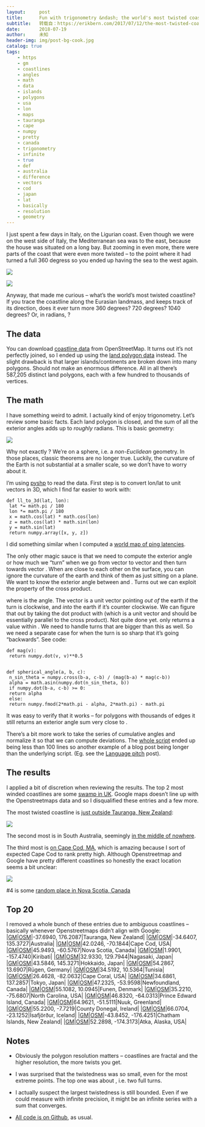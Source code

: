```yaml
---
layout:     post
title:      Fun with trigonometry &ndash; the world's most twisted coastline
subtitle:   转载自：https://erikbern.com/2017/07/12/the-most-twisted-coastline.html
date:       2018-07-19
author:     未知
header-img: img/post-bg-cook.jpg
catalog: true
tags:
    - https
    - gm
    - coastlines
    - angles
    - math
    - data
    - islands
    - polygons
    - usa
    - lon
    - maps
    - tauranga
    - cape
    - numpy
    - pretty
    - canada
    - trigonometry
    - infinite
    - true
    - def
    - australia
    - difference
    - vectors
    - cod
    - japan
    - lat
    - basically
    - resolution
    - geometry
---
```


I just spent a few days in Italy, on the Ligurian coast. Even though we were on the west side of Italy, the Mediterranean sea was to the east, because the house was situated on a long bay. But zooming in even more, there were parts of the coast that were even more twisted – to the point where it had turned a full 360 degress so you ended up having the sea to the west again.

![](https://erikbern.com/assets/italy-1-thumbnail.png)

![](https://erikbern.com/assets/italy-2-thumbnail.png)


Anyway, that made me curious – what’s the world’s most twisted coastline? If you trace the coastline along the Eurasian landmass, and keeps track of its direction, does it ever turn more 360 degrees? 720 degrees? 1040 degrees? Or, in radians, ?

## The data

You can download [coastline data](http://openstreetmapdata.com/data/coastlines) from OpenStreetMap. It turns out it’s not perfectly joined, so I ended up using the [land polygon data](http://openstreetmapdata.com/data/land-polygons) instead. The slight drawback is that larger islands/continents are broken down into many polygons. Should not make an enormous difference. All in all there’s 587,205 distinct land polygons, each with a few hundred to thousands of vertices.

## The math

I have something weird to admit. I actually kind of enjoy trigonometry. Let’s review some basic facts. Each land polygon is closed, and the sum of all the exterior angles adds up to *roughly* radians. This is basic geometry:

![](https://erikbern.com/assets/polygon.gif)


Why not exactly ? We’re on a sphere, i.e. a *non-Euclidean* geometry. In those places, classic theorems are no longer true. Luckily, the curvature of the Earth is not substantial at a smaller scale, so we don’t have to worry about it.

I’m using [pyshp](https://github.com/GeospatialPython/pyshp) to read the data. First step is to convert lon/lat to unit vectors in 3D, which I find far easier to work with:

```
def ll_to_3d(lat, lon):
 lat *= math.pi / 180
 lon *= math.pi / 180
 x = math.cos(lat) * math.cos(lon)
 z = math.cos(lat) * math.sin(lon)
 y = math.sin(lat)
 return numpy.array([x, y, z])
```

I did something similar when I computed a [world map of ping latencies](https://erikbern.com/2015/04/26/ping-the-world.html).

The only other magic sauce is that we need to compute the exterior angle or how much we “turn” when we go from vector to vector and then turn towards vector . When are close to each other on the surface, you can ignore the curvature of the earth and think of them as just sitting on a plane. We want to know the exterior angle between and . Turns out we can exploit the property of the cross product.

where is the angle. The vector is a unit vector pointing *out of* the earth if the turn is clockwise, and *into* the earth if it’s counter clockwise. We can figure that out by taking the dot product with (which is a unit vector and should be essentially parallel to the cross product). Not quite done yet. only returns a value within . We need to handle turns that are bigger than this as well. So we need a separate case for when the turn is so sharp that it’s going “backwards”. See code:

```
def mag(v):
 return numpy.dot(v, v)**0.5


def spherical_angle(a, b, c):
 n_sin_theta = numpy.cross(b-a, c-b) / (mag(b-a) * mag(c-b))
 alpha = math.asin(numpy.dot(n_sin_theta, b))
 if numpy.dot(b-a, c-b) >= 0:
 return alpha
 else:
 return numpy.fmod(2*math.pi - alpha, 2*math.pi) - math.pi
```

It was easy to verify that it works – for polygons with thousands of edges it still returns an exterior angle sum very close to .

There’s a bit more work to take the series of cumulative angles and normalize it so that we can compute deviations. The [whole script](https://github.com/erikbern/coastlines/blob/master/read.py) ended up being less than 100 lines so another example of a blog post being longer than the underlying script. (Eg. see the [Language pitch](https://erikbern.com/2017/02/01/language-pitch.html) post).

## The results

I applied a bit of discretion when reviewing the results. The top 2 most winded coastlines are some [swamp in UK](https://www.openstreetmap.org/search?query=51.8363%2C%200.9888#map=16/51.8363/0.9888). Google maps doesn’t line up with the Openstreetmaps data and so I disqualified these entries and a few more.

The most twisted coastline is [just outside Tauranga, New Zealand](https://www.google.com/maps/place/37%C2%B041'38.4%22S+176%C2%B012'31.3%22E/@-37.6939957,176.2065113,17z/data=!3m1!4b1!4m5!3m4!1s0x0:0x0!8m2!3d-37.694!4d176.2087):

![](https://erikbern.com/assets/tauranga-nz-thumbnail.png)


The second most is in South Australia, seemingly [in the middle of nowhere](https://www.google.com/maps/place/34%C2%B038'26.5%22S+135%C2%B022'21.7%22E/@-34.6406955,135.3713353,466m/data=!3m1!1e3!4m5!3m4!1s0x0:0x0!8m2!3d-34.6407!4d135.3727).

The third most is [on Cape Cod, MA](https://www.google.com/maps/place/42%C2%B001'28.6%22N+70%C2%B011'03.8%22W/@42.024604,-70.1865887,17z/data=!3m1!4b1!4m5!3m4!1s0x0:0x0!8m2!3d42.0246!4d-70.1844), which is amazing because I sort of expected Cape Cod to rank pretty high. Although Openstreetmap and Google have pretty different coastlines so honestly the exact location seems a bit unclear:

![](https://erikbern.com/assets/cape-cod-thumbnail.png)


#4 is some [random place in Nova Scotia, Canada](https://www.google.com/maps/place/45%C2%B056'57.5%22N+60%C2%B034'36.1%22W/@45.947025,-60.5942939,4998m/data=!3m1!1e3!4m5!3m4!1s0x0:0x0!8m2!3d45.9493!4d-60.5767)

## Top 20

I removed a whole bunch of these entries due to ambiguous coastlines – basically whenever Openstreetmaps didn’t align with Google:
|[GM](https://www.google.com/maps/search/'-37.6940,176.2087'/@-37.6940,176.2087,14z)|[OSM](https://www.openstreetmap.org/search?query=-37.6940,176.2087)|-37.6940, 176.2087|Tauranga, New Zealand|
|[GM](https://www.google.com/maps/search/'-34.6407,135.3727'/@-34.6407,135.3727,14z)|[OSM](https://www.openstreetmap.org/search?query=-34.6407,135.3727)|-34.6407, 135.3727|Australia|
|[GM](https://www.google.com/maps/search/'42.0246,-70.1844'/@42.0246,-70.1844,14z)|[OSM](https://www.openstreetmap.org/search?query=42.0246,-70.1844)|42.0246, -70.1844|Cape Cod, USA|
|[GM](https://www.google.com/maps/search/'45.9493,-60.5767'/@45.9493,-60.5767,14z)|[OSM](https://www.openstreetmap.org/search?query=45.9493,-60.5767)|45.9493, -60.5767|Nova Scotia, Canada|
|[GM](https://www.google.com/maps/search/'1.9901,-157.4740'/@1.9901,-157.4740,14z)|[OSM](https://www.openstreetmap.org/search?query=1.9901,-157.4740)|1.9901, -157.4740|Kiribati|
|[GM](https://www.google.com/maps/search/'32.9330,129.7944'/@32.9330,129.7944,14z)|[OSM](https://www.openstreetmap.org/search?query=32.9330,129.7944)|32.9330, 129.7944|Nagasaki, Japan|
|[GM](https://www.google.com/maps/search/'43.5846,145.3271'/@43.5846,145.3271,14z)|[OSM](https://www.openstreetmap.org/search?query=43.5846,145.3271)|43.5846, 145.3271|Hokkaido, Japan|
|[GM](https://www.google.com/maps/search/'54.2867,13.6907'/@54.2867,13.6907,14z)|[OSM](https://www.openstreetmap.org/search?query=54.2867,13.6907)|54.2867, 13.6907|Rügen, Germany|
|[GM](https://www.google.com/maps/search/'34.5192,10.5364'/@34.5192,10.5364,14z)|[OSM](https://www.openstreetmap.org/search?query=34.5192,10.5364)|34.5192, 10.5364|Tunisia|
|[GM](https://www.google.com/maps/search/'26.4628,-82.0632'/@26.4628,-82.0632,14z)|[OSM](https://www.openstreetmap.org/search?query=26.4628,-82.0632)|26.4628, -82.0632|Cape Coral, USA|
|[GM](https://www.google.com/maps/search/'34.6861,137.2857'/@34.6861,137.2857,14z)|[OSM](https://www.openstreetmap.org/search?query=34.6861,137.2857)|34.6861, 137.2857|Tokyo, Japan|
|[GM](https://www.google.com/maps/search/'47.2325,-53.9598'/@47.2325,-53.9598,14z)|[OSM](https://www.openstreetmap.org/search?query=47.2325,-53.9598)|47.2325, -53.9598|Newfoundland, Canada|
|[GM](https://www.google.com/maps/search/'55.1082,10.0945'/@55.1082,10.0945,14z)|[OSM](https://www.openstreetmap.org/search?query=55.1082,10.0945)|55.1082, 10.0945|Funen, Denmark|
|[GM](https://www.google.com/maps/search/'35.2210,-75.6807'/@35.2210,-75.6807,14z)|[OSM](https://www.openstreetmap.org/search?query=35.2210,-75.6807)|35.2210, -75.6807|North Carolina, USA|
|[GM](https://www.google.com/maps/search/'46.8320,-64.0313'/@46.8320,-64.0313,14z)|[OSM](https://www.openstreetmap.org/search?query=46.8320,-64.0313)|46.8320, -64.0313|Prince Edward Island, Canada|
|[GM](https://www.google.com/maps/search/'64.9621,-51.5111'/@64.9621,-51.5111,14z)|[OSM](https://www.openstreetmap.org/search?query=64.9621,-51.5111)|64.9621, -51.5111|Nuuk, Greenland|
|[GM](https://www.google.com/maps/search/'55.2200,-7.7219'/@55.2200,-7.7219,14z)|[OSM](https://www.openstreetmap.org/search?query=55.2200,-7.7219)|55.2200, -7.7219|County Donegal, Ireland|
|[GM](https://www.google.com/maps/search/'66.0704,-23.1252'/@66.0704,-23.1252,14z)|[OSM](https://www.openstreetmap.org/search?query=66.0704,-23.1252)|66.0704, -23.1252|Ísafjörður, Iceland|
|[GM](https://www.google.com/maps/search/'-43.8452,-176.4251'/@-43.8452,-176.4251,14z)|[OSM](https://www.openstreetmap.org/search?query=-43.8452,-176.4251)|-43.8452, -176.4251|Chatham Islands, New Zealand|
|[GM](https://www.google.com/maps/search/'52.2898,-174.3173'/@52.2898,-174.3173,14z)|[OSM](https://www.openstreetmap.org/search?query=52.2898,-174.3173)|52.2898, -174.3173|Atka, Alaska, USA|

## Notes

- Obviously the polygon resolution matters – coastlines are fractal and the higher resolution, the more twists you get.

- I was surprised that the twistedness was so small, even for the most extreme points. The top one was about , i.e. two full turns.

- I actually suspect the largest twistedness is still bounded. Even if we could measure with infinite precision, it might be an infinite series with a sum that converges.

- [All code is on Github](https://github.com/erikbern/coastlines), as usual.

